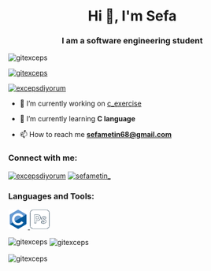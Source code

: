 <h1 align="center">Hi 👋, I'm Sefa</h1>
<h3 align="center">I am a software engineering student</h3>

<p align="left"> <img src="https://komarev.com/ghpvc/?username=gitexceps&label=Profile%20views&color=0e75b6&style=flat" alt="gitexceps" /> </p>

<p align="left"> <a href="https://github.com/ryo-ma/github-profile-trophy"><img src="https://github-profile-trophy.vercel.app/?username=gitexceps" alt="gitexceps" /></a> </p>

<p align="left"> <a href="https://twitter.com/excepsdiyorum" target="blank"><img src="https://img.shields.io/twitter/follow/excepsdiyorum?logo=twitter&style=for-the-badge" alt="excepsdiyorum" /></a> </p>

- 🔭 I’m currently working on [c_exercise](https://github.com/giteXceps/c_exercise)

- 🌱 I’m currently learning **C language**

- 📫 How to reach me **sefametin68@gmail.com**

<h3 align="left">Connect with me:</h3>
<p align="left">
<a href="https://twitter.com/excepsdiyorum" target="blank"><img align="center" src="https://raw.githubusercontent.com/rahuldkjain/github-profile-readme-generator/master/src/images/icons/Social/twitter.svg" alt="excepsdiyorum" height="30" width="40" /></a>
<a href="https://instagram.com/sefametin_" target="blank"><img align="center" src="https://raw.githubusercontent.com/rahuldkjain/github-profile-readme-generator/master/src/images/icons/Social/instagram.svg" alt="sefametin_" height="30" width="40" /></a>
</p>

<h3 align="left">Languages and Tools:</h3>
<p align="left"> <a href="https://www.cprogramming.com/" target="_blank" rel="noreferrer"> <img src="https://raw.githubusercontent.com/devicons/devicon/master/icons/c/c-original.svg" alt="c" width="40" height="40"/> </a> <a href="https://www.photoshop.com/en" target="_blank" rel="noreferrer"> <img src="https://raw.githubusercontent.com/devicons/devicon/master/icons/photoshop/photoshop-line.svg" alt="photoshop" width="40" height="40"/> </a> </p>

<p><img align="left" src="https://github-readme-stats.vercel.app/api/top-langs?username=gitexceps&show_icons=true&locale=en&layout=compact" alt="gitexceps" /></p>

<p>&nbsp;<img align="center" src="https://github-readme-stats.vercel.app/api?username=gitexceps&show_icons=true&locale=en" alt="gitexceps" /></p>

<p><img align="center" src="https://github-readme-streak-stats.herokuapp.com/?user=gitexceps&" alt="gitexceps" /></p>

<!---
giteXceps/giteXceps is a ✨ special ✨ repository because its `README.md` (this file) appears on your GitHub profile.
You can click the Preview link to take a look at your changes.
--->
